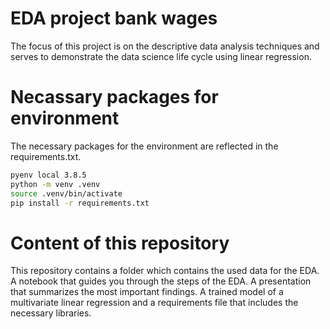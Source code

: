 # EDA project bank wages

The focus of this project is on the descriptive data analysis techniques and serves to demonstrate the data science life cycle using linear regression.

# Necassary packages for environment

The necessary packages for the environment are reflected in the requirements.txt.

```BASH
pyenv local 3.8.5
python -m venv .venv
source .venv/bin/activate
pip install -r requirements.txt
```
# Content of this repository

This repository contains a folder which contains the used data for the EDA. A notebook that guides you through the steps of the EDA. A presentation that summarizes the most important findings. A trained model of a multivariate linear regression and a requirements file that includes the necessary libraries.




